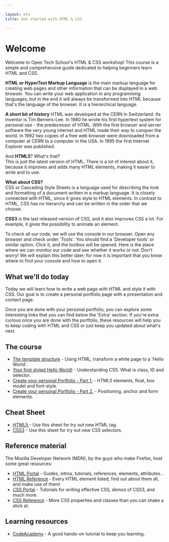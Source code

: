 ```yaml
---

layout: ots
title: Get started with HTML & CSS

---
```


# Welcome

Welcome to Open Tech School's HTML & CSS workshop! This course is a simple 
and comprehensive guide dedicated to helping beginners learn HTML and CSS.

**HTML or HyperText Markup Language** is the main markup language for creating 
web pages and other information that can be displayed in a web browser. 
You can write your web application in any programming languages, but in the 
end it will always be transformed into HTML because that's the language of 
the browser. It is a hierarchical language.

**A short bit of history**
HTML was developed at the CERN in Switzerland. Its inventor is Tim
Berners-Lee. In 1980 he wrote his first hypertext system for personal
use - the predecessor of HTML. With the first browser and server software
the very young internet and HTML made their way to conquer the world.
In 1992 two copies of a free web browser were downloaded from a computer
at CERN to a computer in the USA. In 1995 the first Internet Explorer was
published.

And **HTML5**? What's that?  
This is just the latest version of HTML. There is a lot of interest 
about it, because it improves and adds many HTML elements, making it 
easier to write and to use.

**What about CSS?**  
CSS or Cascading Style Sheets is a language used for describing the 
look and formatting of a document written in a markup language. 
It is closely connected with HTML, since it gives style to HTML elements. 
In contrast to HTML, CSS has no hierarchy and can be written in the order 
that we choose.

**CSS3** is the last released version of CSS, and it also 
improves CSS a lot. For example, it gives the possibility to animate 
an element.

To check all our code, we will use the console in our browser. 
Open any browser and check under 'Tools'. You should find a 'Developer tools' 
or similar option. Click it, and the toolbox will be opened. 
Here is the place where we can monitor our code and see whether it works 
or not. Don't worry! We will explain this better later; for now it is 
important that you know where to find your console and how to open it.

## What we'll do today

Today we will learn how to write a web page with HTML and style it with CSS. 
Our goal is to create a personal portfolio page with a 
presentation and contact page.

Once you are done with your personal portfolio, you can explore some 
interesting links that you can find below the 'Extra' section. 
If you're extra curious once you are done with the portfolio, these resources 
will help you to keep coding with HTML and CSS or just keep you updated 
about what's next.

## The course

* [The template structure](core/structure.html) - 
  Using HTML, transform a white page to a 'Hello World'.
* [Your first styled Hello World!](core/style.html) - 
  Understanding CSS. What is class, ID and selector.
* [Create your personal Portfolio - Part 1.](core/portfolio.html) - 
  HTML5 elements, float, box model and font-style.
* [Create your personal Portfolio - Part 2.](core/portfolio-2.html) - 
  Positioning, anchor and form elements.

## Cheat Sheet

* <a href="http://media.smashingmagazine.com/wp-content/uploads/images/html5-cheat-sheet/html5-cheat-sheet.pdf" target= "_blank" > 
  HTML5 </a> - Use this sheet for try out new HTML tag.
* <a href="http://media.smashingmagazine.com/wp-content/uploads/images/css3-cheat-sheet/css3-cheat-sheet.pdf" target= "_blank" >
  CSS3</a> - Use this sheet for try out new CSS selectors.


## Reference material

The Mozilla Developer Network (MDN), by the guys who make Firefox, 
host some great resources:

* <a href="https://developer.mozilla.org/en-US/docs/Web/HTML" target= "_blank" >
  HTML Portal</a> - 
  Guides, intros, tutorials, references, elements, attributes...
* <a href="https://developer.mozilla.org/en-US/docs/Web/HTML/Element" target="_blank">HTML Reference</a> - 
  Every HTML element listed, find out about them all, and make use of them!
* <a href="https://developer.mozilla.org/en-US/docs/Web/CSS" target="_blank">CSS Portal</a> - 
  Tutorials for writing effective CSS, demos of CSS3, and much more.
* <a href="https://developer.mozilla.org/en-US/docs/Web/CSS/Reference" target="_blank">CSS Reference</a> - 
  More CSS properties and classes than you can shake a stick at.

## Learning resources

* <a href="http://www.codecademy.com/tracks/web" target="_blank">CodeAcademy</a> - 
   A good hands-on tutorial to keep you learning.
